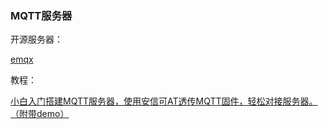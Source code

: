 ### MQTT服务器

开源服务器：

[emqx](https://www.emqx.io/downloads#broker)



教程：

[小白入门搭建MQTT服务器，使用安信可AT透传MQTT固件，轻松对接服务器。（附带demo）](https://aithinker.blog.csdn.net/article/details/104625213)